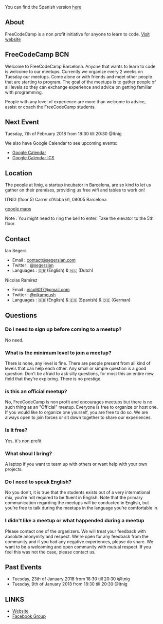 You can find the Spanish version [here](https://segersian.github.io/freecodecampbcn/spa.html)

## About

FreeCodeCamp is a non profit initiative for anyone to learn to code. [Visit website](https://www.freecodecamp.org/)

## FreeCodeCamp BCN

Welcome to FreeCodeCamp Barcelona. Anyone that wants to learn to code is welcome to our meetups. Currently we organize every 2 weeks on Tuesday our meetups. Come alone or with friends and meet other people that are starting to program. The goal of the meetups is to gather people of all levels so they can exchange experience and advice on getting familiar with programming.

People with any level of experience are more than welcome to advice, assist or coach the FreeCodeCamp students. 

## Next Event
Tuesday, 7th of February 2018 from 18:30 till 20:30 @Itnig

We also have Google Calendar to see upcoming events:
 - [Google Calendar](https://calendar.google.com/calendar/b/1?cid=OG9ma3E2dHJkb3Nvb2tkbTZlM2JnZWFrZ2NAZ3JvdXAuY2FsZW5kYXIuZ29vZ2xlLmNvbQ)
 - [Google Calendar ICS](https://calendar.google.com/calendar/ical/8ofkq6trdosookdm6e3bgeakgc%40group.calendar.google.com/public/basic.ics)

## Location
The people at Itnig, a startup incubator in Barcelona, are so kind to let us gather on their premises, providing us free wifi and tables to work on!

ITNIG (floor 5)
Carrer d'Àlaba 61, 
08005 Barcelona

[google maps](https://goo.gl/maps/yeix8tqJF7M2)

Note : You might need to ring the bell to enter. Take the elevator to the 5th floor.

## Contact

Ian Segers

- Email : contact@segersian.com
- Twitter : [@segersian](https://twitter.com/SegersIan)
- Languages : 🇬🇧 (English) & 🇳🇱 (Dutch)

Nicolas Ramirez 

- Email : nico9017@gmail.com
- Twitter : [@nikameush](https://twitter.com/nikameush)
- Languages : 🇬🇧 (English) & 🇪🇸 (Spanish) & 🇩🇪 (German)

## Questions

### Do I need to sign up before coming to a meetup?
No need.

### What is the minimum level to join a meetup?
There is none, any level is fine. There are people present from all kind of levels that can help each other. Any small or simple question is a good question. Don't be afraid to ask silly questions, for most this an entire new field that they're exploring. There is no prestige.

### is this an official meetup?
No, FreeCodeCamp is non profit and encourages meetups but there is no such thing as an "Official" meetup. Everyone is free to organize or host one. If you would like to organize one yourself, you are free to do so. We are always open to join forces or sit down together to share our experiences.

### Is it free?
Yes, it's non profit

### What shoul I bring?
A laptop if you want to team up with others or want help with your own projects.

### Do I need to speak English?
No you don't, it is true that the students exists out of a very international mix, you're not required to be fluent in English. Note that the primary communication regarding the meetups will be conducted in English, but you're free to talk during the meetups in the language you're comfortable in.

### I didn't like a meetup or what happended during a meetup
Please contact one of the organizers. We will treat your feedback with absolute anonymity and respect. We're open for any feedback from the community and if you had any negative experiences, please do share. We want to be a welcoming and open community with mutual respect. If you feel this was not the case, please contact us.

## Past Events
- Tuesday, 23th of January 2018 from 18:30 till 20:30 @Itnig
- Tuesday, 9th of January 2018 from 18:30 till 20:30 @Itnig

## LINKS
- [Website](https://www.freecodecamp.org/)
- [Facebook Group](https://www.facebook.com/groups/free.code.camp.barcelona/?ref=br_rs)
